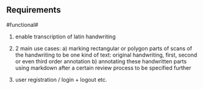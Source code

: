 ## Requirements ##

#functional#

1. enable transcription of latin handwriting
2. 2 main use cases:
    a) marking rectangular or polygon parts of scans of the handwriting to be one kind of text: original handwriting, first, second or even third order annotation
    b) annotating these handwritten parts using markdown after a certain review process to be specified further

3. user registration / login + logout etc.

